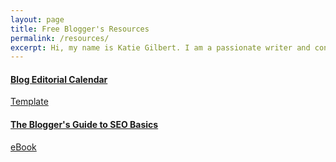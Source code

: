 ```yaml
---
layout: page
title: Free Blogger's Resources
permalink: /resources/
excerpt: Hi, my name is Katie Gilbert. I am a passionate writer and content marketer here in Beaverton, OR. Read on to learn more about me and my work.
---
```



<div class="half-column-left">
  <a href="/blog-editorial-calendar/"><i class="fa fa-file-excel-o" aria-hidden="true"></i>
  <h4>Blog Editorial Calendar</h4>
  <p>Template</p></a>
</div>


<div class="half-column-right">
  <a href="/downloads/chapter-1-bloggers-guide-to-seo-basics.pdf"><i class="fa fa-book" aria-hidden="true"></i>
  <h4>The Blogger's Guide to SEO Basics</h4>
  <p>eBook</p></a>
</div>
